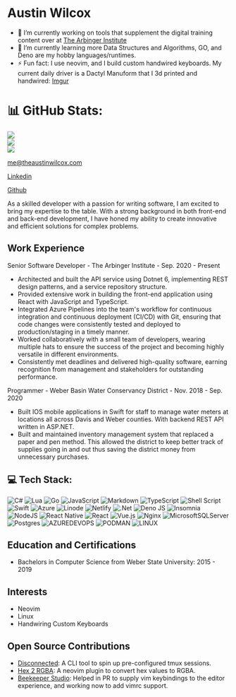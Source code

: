 # Austin Wilcox
- 🔭 I’m currently working on tools that supplement the digital training content over at [The Arbinger Institute](https://arbinger.com)
- 🌱 I’m currently learning more Data Structures and Algorithms, GO, and Deno are my hobby languages/runtimes.
- ⚡ Fun fact: I use neovim, and I build custom handwired keyboards. My current daily driver is a Dactyl Manuform that I 3d printed and handwired: [Imgur](https://i.imgur.com/JaExLg3.jpg)


# 📊 GitHub Stats:
![](https://github-readme-stats.vercel.app/api?username=austinwilcox&theme=tokyonight&hide_border=true&include_all_commits=false&count_private=false)<br/>
![](https://github-readme-streak-stats.herokuapp.com/?user=austinwilcox&theme=tokyonight&hide_border=true)<br/>
![](https://github-readme-stats.vercel.app/api/top-langs/?username=austinwilcox&theme=tokyonight&hide_border=true&include_all_commits=false&count_private=false&layout=compact)

<!-- Proudly created with GPRM ( https://gprm.itsvg.in ) -->
[me@theaustinwilcox.com](mailto:me@theaustinwilcox.com)

[Linkedin](https://www.linkedin.com/in/austin-wilcox-3193a4106/)

[Github](https://github.com/austinwilcox)

As a skilled developer with a passion for writing software, I am excited to bring my expertise to the table. With a strong background in both front-end and back-end development, I have honed my ability to create innovative and efficient solutions for complex problems.
## Work Experience
Senior Software Developer - The Arbinger Institute - Sep. 2020 - Present
- Architected and built the API service using Dotnet 6, implementing REST design patterns, and a service repository structure.
- Provided extensive work in building the front-end application using React with JavaScript and TypeScript.
- Integrated Azure Pipelines into the team's workflow for continuous integration and continuous deployment (CI/CD) with Git, ensuring that code changes were consistently tested and deployed to production/staging in a timely manner.
- Worked collaboratively with a small team of developers, wearing multiple hats to ensure the success of the project and becoming highly versatile in different environments.
- Consistently met deadlines and delivered high-quality software, earning recognition from management and stakeholders for outstanding performance.

Programmer - Weber Basin Water Conservancy District - Nov. 2018 - Sep. 2020
- Built IOS mobile applications in Swift for staff to manage water meters at locations all across Davis and Weber counties. With backend REST API written in ASP.NET.
- Built and maintained inventory management system that replaced a paper and pen method. This allowed the district to keep better track of supplies going in and out thus saving the district money from unnecessary purchases.
## 💻 Tech Stack:
![C#](https://img.shields.io/badge/c%23-%23239120.svg?style=for-the-badge&logo=c-sharp&logoColor=white) ![Lua](https://img.shields.io/badge/lua-%232C2D72.svg?style=for-the-badge&logo=lua&logoColor=white) ![Go](https://img.shields.io/badge/go-%2300ADD8.svg?style=for-the-badge&logo=go&logoColor=white) ![JavaScript](https://img.shields.io/badge/javascript-%23323330.svg?style=for-the-badge&logo=javascript&logoColor=%23F7DF1E) ![Markdown](https://img.shields.io/badge/markdown-%23000000.svg?style=for-the-badge&logo=markdown&logoColor=white) ![TypeScript](https://img.shields.io/badge/typescript-%23007ACC.svg?style=for-the-badge&logo=typescript&logoColor=white) ![Shell Script](https://img.shields.io/badge/shell_script-%23121011.svg?style=for-the-badge&logo=gnu-bash&logoColor=white) ![Swift](https://img.shields.io/badge/swift-F54A2A?style=for-the-badge&logo=swift&logoColor=white) ![Azure](https://img.shields.io/badge/azure-%230072C6.svg?style=for-the-badge&logo=microsoftazure&logoColor=white) ![Linode](https://img.shields.io/badge/linode-00A95C?style=for-the-badge&logo=linode&logoColor=white) ![Netlify](https://img.shields.io/badge/netlify-%23000000.svg?style=for-the-badge&logo=netlify&logoColor=#00C7B7) ![.Net](https://img.shields.io/badge/.NET-5C2D91?style=for-the-badge&logo=.net&logoColor=white) ![Deno JS](https://img.shields.io/badge/deno%20js-000000?style=for-the-badge&logo=deno&logoColor=white) ![Insomnia](https://img.shields.io/badge/Insomnia-black?style=for-the-badge&logo=insomnia&logoColor=5849BE) ![NodeJS](https://img.shields.io/badge/node.js-6DA55F?style=for-the-badge&logo=node.js&logoColor=white) ![React Native](https://img.shields.io/badge/react_native-%2320232a.svg?style=for-the-badge&logo=react&logoColor=%2361DAFB) ![React](https://img.shields.io/badge/react-%2320232a.svg?style=for-the-badge&logo=react&logoColor=%2361DAFB) ![Vue.js](https://img.shields.io/badge/vue.js-%2335495e.svg?style=for-the-badge&logo=vuedotjs&logoColor=%234FC08D) ![Nginx](https://img.shields.io/badge/nginx-%23009639.svg?style=for-the-badge&logo=nginx&logoColor=white) ![MicrosoftSQLServer](https://img.shields.io/badge/Microsoft%20SQL%20Server-CC2927?style=for-the-badge&logo=microsoft%20sql%20server&logoColor=white) ![Postgres](https://img.shields.io/badge/postgres-%23316192.svg?style=for-the-badge&logo=postgresql&logoColor=white) ![AZUREDEVOPS](https://img.shields.io/badge/azuredevops-0078D7.svg?style=for-the-badge&logo=azuredevops&logoColor=white&color=%230078D7) ![PODMAN](https://img.shields.io/badge/podman-892CA0.svg?style=for-the-badge&logo=podman&logoColor=white) ![LINUX](https://img.shields.io/badge/Linux-FCC624?style=for-the-badge&logo=linux&logoColor=black)
## Education and Certifications
- Bachelors in Computer Science from Weber State University: 2015 - 2019
## Interests
- Neovim
- Linux
- Handwiring Custom Keyboards
## Open Source Contributions
- [Disconnected](https://github.com/austinwilcox/disconnected): A CLI tool to spin up pre-configured tmux sessions.
- [Hex 2 RGBA](https://github.com/austinwilcox/hex2rgba): A neovim plugin to convert hex values to RGBA.
- [Beekeeper Studio](https://github.com/beekeeper-studio/beekeeper-studio): Helped in PR to supply vim keybindings to the editor experience, and working now to add vimrc support.
